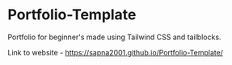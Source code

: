 # Portfolio-Template
Portfolio for beginner's made using Tailwind CSS and tailblocks.

Link to website - https://sapna2001.github.io/Portfolio-Template/
